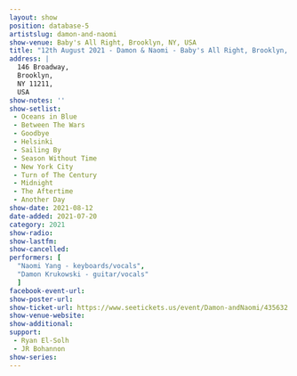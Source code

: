 ```yaml
---
layout: show
position: database-5
artistslug: damon-and-naomi
show-venue: Baby's All Right, Brooklyn, NY, USA
title: "12th August 2021 - Damon & Naomi - Baby's All Right, Brooklyn, NY, USA" 
address: |
  146 Broadway, 
  Brooklyn, 
  NY 11211,
  USA
show-notes: ''
show-setlist: 
 - Oceans in Blue
 - Between The Wars
 - Goodbye
 - Helsinki
 - Sailing By
 - Season Without Time
 - New York City
 - Turn of The Century
 - Midnight
 - The Aftertime
 - Another Day
show-date: 2021-08-12
date-added: 2021-07-20
category: 2021
show-radio: 
show-lastfm: 
show-cancelled: 
performers: [
  "Naomi Yang - keyboards/vocals",
  "Damon Krukowski - guitar/vocals"
  ]
facebook-event-url: 
show-poster-url: 
show-ticket-url: https://www.seetickets.us/event/Damon-andNaomi/435632
show-venue-website: 
show-additional: 
support:
 - Ryan El-Solh
 - JR Bohannon
show-series: 
---
```

